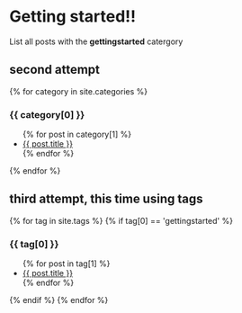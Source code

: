 # Getting started!!

List all posts with the **gettingstarted** catergory 


  ## second attempt
  
  {% for category in site.categories %}
  <h3>{{ category[0] }}</h3>
  <ul>
    {% for post in category[1] %}
      <li><a href="{{ post.url }}">{{ post.title }}</a></li>
    {% endfor %}
  </ul>
{% endfor %}

## third attempt, this time using tags

  
  {% for tag in site.tags %}
    {% if tag[0] == 'gettingstarted' %}
      <h3>{{ tag[0] }}</h3>
      <ul>
        {% for post in tag[1] %}
          <li><a href="{{ post.url }}">{{ post.title }}</a></li>
        {% endfor %}
      </ul>
    {% endif %}
  {% endfor %}
